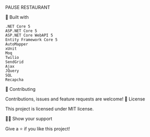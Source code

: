 PAUSE RESTAURANT


👷 Built with

    .NET Core 5
    ASP.NET Core 5
    ASP.NET Core WebAPI 5
    Entity Framework Core 5
    AutoMapper
    xUnit
    Moq
    Twilio
    SendGrid
    Ajax
    JQuery
    SQL
    Recapcha

🤝 Contributing

Contributions, issues and feature requests are welcome!
📝 License

This project is licensed under MIT license.

👨‍🚀 Show your support

Give a ⭐ if you like this project!
